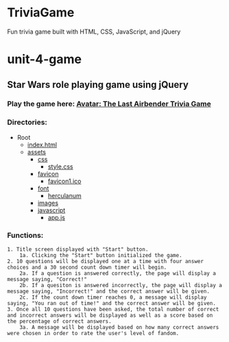 # TriviaGame
Fun trivia game built with HTML, CSS, JavaScript, and jQuery

# unit-4-game
## Star Wars role playing game using jQuery

### Play the game here: [Avatar: The Last Airbender Trivia Game](https://curtislane.github.io/trivia-game/)

### Directories:
* Root
    * [index.html](./index.html)
    * [assets](./assets)
        * [css](./assets/css)
            * [style.css](./assets/css/reset.css)
        * [favicon](.assets/favicon)
            * [favicon1.ico](./assets/favicon/favicon1.ico)
        * [font](./assets/font)
            * [herculanum](./assets/font/herculanum.ttf)
        * [images](./assets/images)
        * [javascript](./assets/javascript)
            * [app.js](./assets/javascript/app.js)

### Functions: 
    1. Title screen displayed with "Start" button.
        1a. Clicking the "Start" button initialized the game.
    2. 10 questions will be displayed one at a time with four answer choices and a 30 second count down timer will begin.
        2a. If a question is answered correctly, the page will display a message saying, "Correct!"
        2b. If a quesiton is answered incorrectly, the page will display a message saying, "Incorrect!" and the correct answer will be given.
        2c. If the count down timer reaches 0, a message will display saying, "You ran out of time!" and the correct answer will be given.
    3. Once all 10 questions have been asked, the total number of correct and incorrect answers will be displayed as well as a score based on the percentage of correct answers.
        3a. A message will be displayed based on how many correct answers were chosen in order to rate the user's level of fandom.

